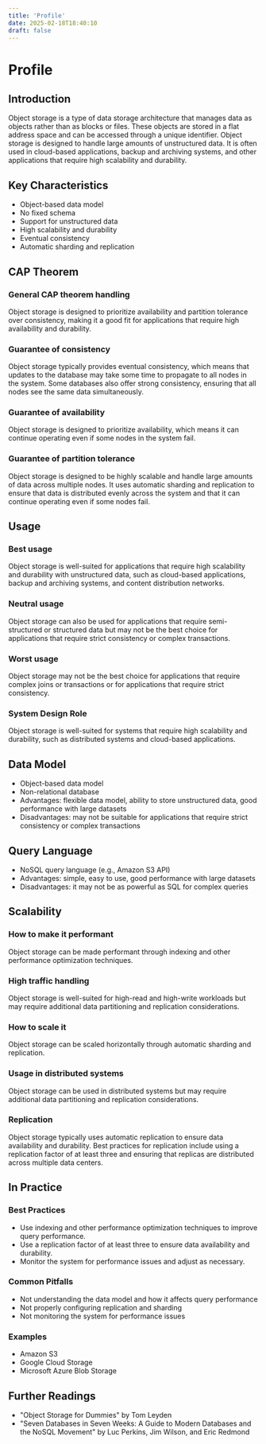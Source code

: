 ```yaml
---
title: 'Profile'
date: 2025-02-18T18:40:10
draft: false
---
```


# Profile

## **Introduction**

Object storage is a type of data storage architecture that manages data as objects rather than as blocks or files. These objects are stored in a flat address space and can be accessed through a unique identifier. Object storage is designed to handle large amounts of unstructured data. It is often used in cloud-based applications, backup and archiving systems, and other applications that require high scalability and durability.

## **Key Characteristics**

- Object-based data model
- No fixed schema
- Support for unstructured data
- High scalability and durability
- Eventual consistency
- Automatic sharding and replication

## **CAP Theorem**

### **General CAP theorem handling**

Object storage is designed to prioritize availability and partition tolerance over consistency, making it a good fit for applications that require high availability and durability.

### **Guarantee of consistency**

Object storage typically provides eventual consistency, which means that updates to the database may take some time to propagate to all nodes in the system. Some databases also offer strong consistency, ensuring that all nodes see the same data simultaneously.

### **Guarantee of availability**

Object storage is designed to prioritize availability, which means it can continue operating even if some nodes in the system fail.

### **Guarantee of partition tolerance**

Object storage is designed to be highly scalable and handle large amounts of data across multiple nodes. It uses automatic sharding and replication to ensure that data is distributed evenly across the system and that it can continue operating even if some nodes fail.

## **Usage**

### **Best usage**

Object storage is well-suited for applications that require high scalability and durability with unstructured data, such as cloud-based applications, backup and archiving systems, and content distribution networks.

### **Neutral usage**

Object storage can also be used for applications that require semi-structured or structured data but may not be the best choice for applications that require strict consistency or complex transactions.

### **Worst usage**

Object storage may not be the best choice for applications that require complex joins or transactions or for applications that require strict consistency.

### **System Design Role**

Object storage is well-suited for systems that require high scalability and durability, such as distributed systems and cloud-based applications.

## **Data Model**

- Object-based data model
- Non-relational database
- Advantages: flexible data model, ability to store unstructured data, good performance with large datasets
- Disadvantages: may not be suitable for applications that require strict consistency or complex transactions

## **Query Language**

- NoSQL query language (e.g., Amazon S3 API)
- Advantages: simple, easy to use, good performance with large datasets
- Disadvantages: it may not be as powerful as SQL for complex queries

## **Scalability**

### **How to make it performant**

Object storage can be made performant through indexing and other performance optimization techniques.

### **High traffic handling**

Object storage is well-suited for high-read and high-write workloads but may require additional data partitioning and replication considerations.

### **How to scale it**

Object storage can be scaled horizontally through automatic sharding and replication.

### **Usage in distributed systems**

Object storage can be used in distributed systems but may require additional data partitioning and replication considerations.

### Replication

Object storage typically uses automatic replication to ensure data availability and durability. Best practices for replication include using a replication factor of at least three and ensuring that replicas are distributed across multiple data centers.

## In Practice

### Best Practices

- Use indexing and other performance optimization techniques to improve query performance.
- Use a replication factor of at least three to ensure data availability and durability.
- Monitor the system for performance issues and adjust as necessary.

### Common Pitfalls

- Not understanding the data model and how it affects query performance
- Not properly configuring replication and sharding
- Not monitoring the system for performance issues

### Examples

- Amazon S3
- Google Cloud Storage
- Microsoft Azure Blob Storage

## Further Readings

- "Object Storage for Dummies" by Tom Leyden
- "Seven Databases in Seven Weeks: A Guide to Modern Databases and the NoSQL Movement" by Luc Perkins, Jim Wilson, and Eric Redmond
